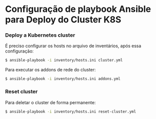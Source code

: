 # Configuração de playbook Ansible para Deploy do Cluster K8S

### Deploy a Kubernetes cluster
É preciso configurar os hosts no arquivo de inventários, após essa configuração:

```sh
$ ansible-playbook -i inventory/hosts.ini cluster.yml
```

Para executar os addons de rede do cluster:
```sh
$ ansible-playbook -i inventory/hosts.ini addons.yml
```

### Reset cluster
Para deletar o cluster de forma permanente:
```sh
$ ansible-playbook -i inventory/hosts.ini reset-cluster.yml
```
